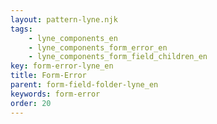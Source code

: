 ```yaml
---
layout: pattern-lyne.njk
tags: 
    - lyne_components_en
    - lyne_components_form_error_en
    - lyne_components_form_field_children_en
key: form-error-lyne_en
title: Form-Error
parent: form-field-folder-lyne_en
keywords: form-error
order: 20
---
```

